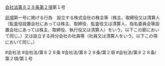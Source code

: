 [会社法第８２８条第２項](会社法＿＿＿＿第８２８条第２項)第１号

[前項](会社法＿＿＿＿第８２８条第１項)第一号に掲げる行為　設立する株式会社の株主等（株主、取締役又は清算人（監査役設置会社にあっては株主、取締役、監査役又は清算人、指名委員会等設置会社にあっては株主、取締役、執行役又は清算人）をいう。以下この節において同じ。）又は設立する持分会社の社員等（社員又は清算人をいう。以下この項において同じ。）


#会社法
#会社法/第８２８条
#会社法/第８２８条/第２項
#会社法/第８２８条/第２項/第１号
